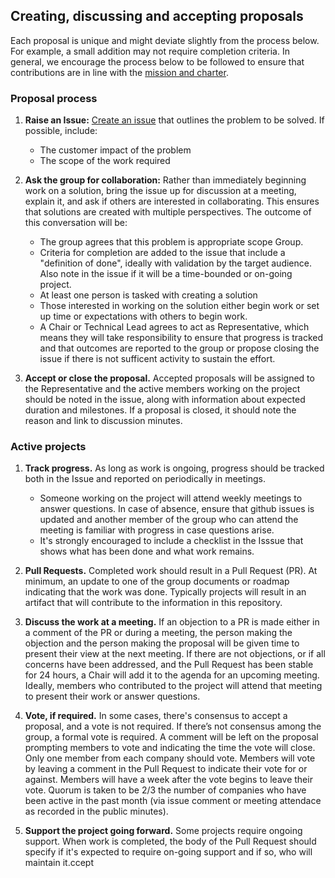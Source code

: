 ## Creating, discussing and accepting proposals

Each proposal is unique and might deviate slightly from the process below. For
example, a small addition may not require completion criteria. In general, we
encourage the process below to be followed to ensure that contributions are in
line with the [mission and charter](charter.md).

### Proposal process

1. **Raise an Issue:** [Create an
   issue](https://github.com/cncf/tag-security/issues/new) that outlines the
   problem to be solved. If possible, include:
    * The customer impact of the problem
    * The scope of the work required

1. **Ask the group for collaboration:** Rather than immediately beginning work
   on a solution, bring the issue up for discussion at a meeting, explain it,
   and ask if others are interested in collaborating. This ensures that
   solutions are created with multiple perspectives. The outcome of this
   conversation will be:
    * The group agrees that this problem is appropriate scope Group.
    * Criteria for completion are added to the issue that include a "definition
      of done", ideally with validation by the target audience. Also note in the
      issue if it will be a time-bounded or on-going project.
    * At least one person is tasked with creating a solution
    * Those interested in working on the solution either begin work or set up
      time or expectations with others to begin work.
    * A Chair or Technical Lead agrees to act as Representative, which means
      they will take responsibility to ensure that progress is tracked and that
      outcomes are reported to the group or propose closing the issue if there
      is not sufficent activity to sustain the effort.

1. **Accept or close the proposal.** Accepted proposals will be assigned to the
   Representative and the active members working on the project should be noted
   in the issue, along with information about expected duration and milestones.
   If a proposal is closed, it should note the reason and link to discussion
   minutes.


### Active projects

1. **Track progress.** As long as work is ongoing, progress should be tracked
   both in the Issue and reported on periodically in meetings.
    * Someone working on the project will attend weekly meetings to answer
      questions. In case of absence, ensure that github issues is updated and
      another member of the group who can attend the meeting is familiar with
      progress in case questions arise.
    * It's strongly encouraged to include a checklist in the Isssue that shows
      what has been done and what work remains.

1. **Pull Requests.** Completed work should result in a Pull Request (PR). At
   minimum, an update to one of the group documents or roadmap indicating that
   the work was done. Typically projects will result in an artifact that will
   contribute to the information in this repository.

1. **Discuss the work at a meeting.** If an objection to a PR is made either in
   a comment of the PR or during a meeting, the person making the objection and
   the person making the proposal will be given time to present their view at
   the next meeting. If there are not objections, or if all concerns have been
   addressed, and the Pull Request has been stable for 24 hours, a Chair will
   add it to the agenda for an upcoming meeting. Ideally, members who
   contributed to the project will attend that meeting to present their work or
   answer questions.

1. **Vote, if required.** In some cases, there's consensus to accept a proposal,
   and a vote is not required. If there’s not consensus among the group, a
   formal vote is required. A comment will be left on the proposal prompting
   members to vote and indicating the time the vote will close. Only one member
   from each company should vote. Members will vote by leaving a comment in the
   Pull Request to indicate their vote for or against. Members will have a week
   after the vote begins to leave their vote. Quorum is taken to be 2/3 the
   number of companies who have been active in the past month (via issue comment
   or meeting attendace as recorded in the public minutes).


1. **Support the project going forward.** Some projects require ongoing support.
   When work is completed, the body of the Pull Request should specify if it's
   expected to require on-going support and if so, who will maintain it.ccept

